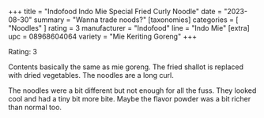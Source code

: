 +++
title = "Indofood Indo Mie Special Fried Curly Noodle"
date = "2023-08-30"
summary = "Wanna trade noods?"
[taxonomies]
categories = [ "Noodles" ]
rating = 3
manufacturer = "Indofood"
line = "Indo Mie"
[extra]
upc = 08968604064
variety = "Mie Keriting Goreng"
+++

Rating: 3

Contents basically the same as mie goreng.
The fried shallot is replaced with dried vegetables.
The noodles are a long curl.

The noodles were a bit different but not enough for all the fuss.
They looked cool and had a tiny bit more bite.
Maybe the flavor powder was a bit richer than normal too.
